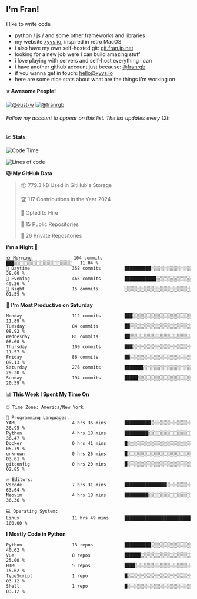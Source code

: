 ## I'm Fran!

I like to write code

- python /  js / and some other frameworks and libraries
- my website [xyvs.io](https://xyvs.io), inspired in retro MacOS
- i also have my own self-hosted git: [git.fran.jp.net](https://git.fran.jp.net/)
- looking for a new job were I can build amazing stuff
- i love playing with servers and self-host everything i can
- i have another github account just because: [@franrgb](https://github.com/franrgb)
- if you wanna get in touch: [hello@xyvs.io](mailto:hello@xyvs.io)
- here are some nice stats about what are the things i'm working on

<!--START_SECTION:waka-->
**⭐ Awesome People!** 

[![@eust-w](https://img.shields.io/badge/@eust--w-black?style=plastic&logo=github&logoColor=fff)](https://github.com/eust-w) [![@franrgb](https://img.shields.io/badge/@franrgb-black?style=plastic&logo=github&logoColor=fff)](https://github.com/franrgb) 

###### Follow my account to appear on this list. *The list updates every 12h*

**📈 Stats** 

![Code Time](http://img.shields.io/badge/Code%20Time-11%20hrs%2049%20mins-blue)

![Lines of code](https://img.shields.io/badge/From%20Hello%20World%20I%27ve%20Written-143.4%20thousand%20lines%20of%20code-blue)

**🐱 My GitHub Data** 

> 📦 779.3 kB Used in GitHub's Storage 
 > 
> 🏆 117 Contributions in the Year 2024
 > 
> 💼 Opted to Hire
 > 
> 📜 15 Public Repositories 
 > 
> 🔑 26 Private Repositories 
 > 
**I'm a Night 🦉** 

```text
🌞 Morning                104 commits         ███░░░░░░░░░░░░░░░░░░░░░░   11.04 % 
🌆 Daytime                358 commits         ██████████░░░░░░░░░░░░░░░   38.00 % 
🌃 Evening                465 commits         ████████████░░░░░░░░░░░░░   49.36 % 
🌙 Night                  15 commits          ░░░░░░░░░░░░░░░░░░░░░░░░░   01.59 % 
```
📅 **I'm Most Productive on Saturday** 

```text
Monday                   112 commits         ███░░░░░░░░░░░░░░░░░░░░░░   11.89 % 
Tuesday                  84 commits          ██░░░░░░░░░░░░░░░░░░░░░░░   08.92 % 
Wednesday                81 commits          ██░░░░░░░░░░░░░░░░░░░░░░░   08.60 % 
Thursday                 109 commits         ███░░░░░░░░░░░░░░░░░░░░░░   11.57 % 
Friday                   86 commits          ██░░░░░░░░░░░░░░░░░░░░░░░   09.13 % 
Saturday                 276 commits         ███████░░░░░░░░░░░░░░░░░░   29.30 % 
Sunday                   194 commits         █████░░░░░░░░░░░░░░░░░░░░   20.59 % 
```


📊 **This Week I Spent My Time On** 

```text
🕑︎ Time Zone: America/New_York

💬 Programming Languages: 
YAML                     4 hrs 36 mins       ██████████░░░░░░░░░░░░░░░   38.95 % 
Python                   4 hrs 18 mins       █████████░░░░░░░░░░░░░░░░   36.47 % 
Docker                   0 hrs 41 mins       █░░░░░░░░░░░░░░░░░░░░░░░░   05.79 % 
unknown                  0 hrs 26 mins       █░░░░░░░░░░░░░░░░░░░░░░░░   03.61 % 
gitconfig                0 hrs 20 mins       █░░░░░░░░░░░░░░░░░░░░░░░░   02.85 % 

🔥 Editors: 
Vscode                   7 hrs 31 mins       ████████████████░░░░░░░░░   63.64 % 
Neovim                   4 hrs 18 mins       █████████░░░░░░░░░░░░░░░░   36.36 % 

💻 Operating System: 
Linux                    11 hrs 49 mins      █████████████████████████   100.00 % 
```

**I Mostly Code in Python** 

```text
Python                   13 repos            ██████████░░░░░░░░░░░░░░░   40.62 % 
Vue                      8 repos             ██████░░░░░░░░░░░░░░░░░░░   25.00 % 
HTML                     5 repos             ████░░░░░░░░░░░░░░░░░░░░░   15.62 % 
TypeScript               1 repo              █░░░░░░░░░░░░░░░░░░░░░░░░   03.12 % 
Shell                    1 repo              █░░░░░░░░░░░░░░░░░░░░░░░░   03.12 % 
```




<!--END_SECTION:waka-->
